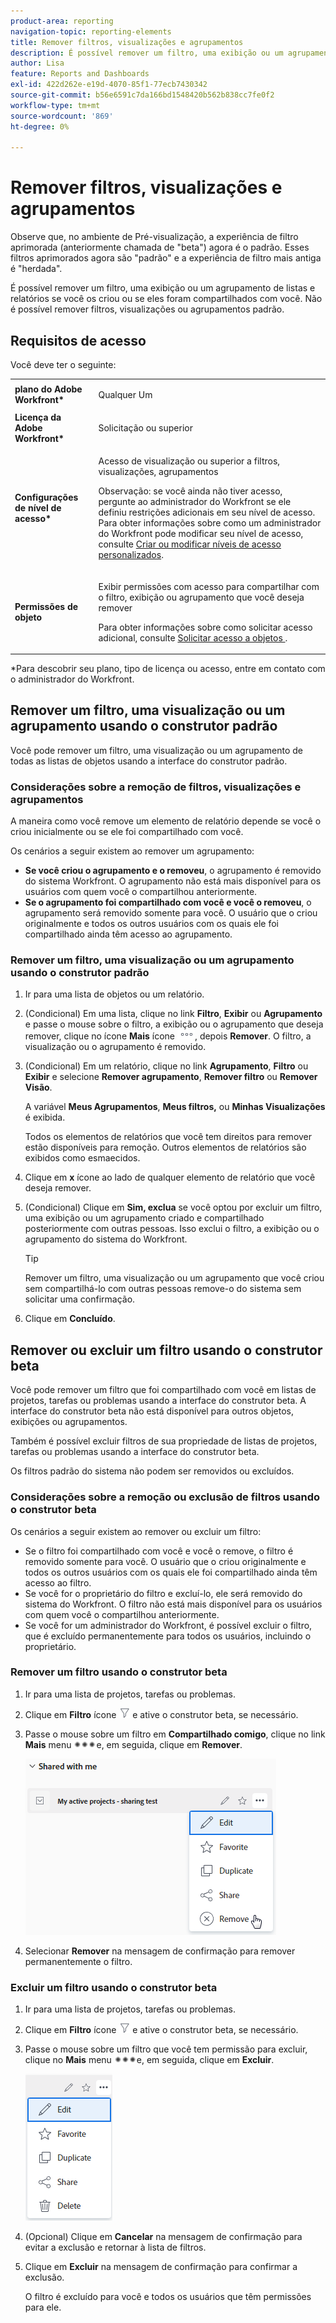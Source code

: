 ```yaml
---
product-area: reporting
navigation-topic: reporting-elements
title: Remover filtros, visualizações e agrupamentos
description: É possível remover um filtro, uma exibição ou um agrupamento de listas e relatórios se você os criou ou se eles foram compartilhados com você. Não é possível remover filtros, visualizações ou agrupamentos padrão.
author: Lisa
feature: Reports and Dashboards
exl-id: 422d262e-e19d-4070-85f1-77ecb7430342
source-git-commit: b56e6591c7da166bd1548420b562b838cc7fe0f2
workflow-type: tm+mt
source-wordcount: '869'
ht-degree: 0%

---
```


# Remover filtros, visualizações e agrupamentos

<span class="preview">Observe que, no ambiente de Pré-visualização, a experiência de filtro aprimorada (anteriormente chamada de &quot;beta&quot;) agora é o padrão. Esses filtros aprimorados agora são &quot;padrão&quot; e a experiência de filtro mais antiga é &quot;herdada&quot;.</span>

É possível remover um filtro, uma exibição ou um agrupamento de listas e relatórios se você os criou ou se eles foram compartilhados com você. Não é possível remover filtros, visualizações ou agrupamentos padrão.

## Requisitos de acesso

Você deve ter o seguinte:

<table style="table-layout:auto"> 
 <col> 
 </col> 
 <col> 
 </col> 
 <tbody> 
  <tr> 
   <td role="rowheader"><strong>plano do Adobe Workfront*</strong></td> 
   <td> <p>Qualquer Um </p> </td> 
  </tr> 
  <tr> 
   <td role="rowheader"><strong>Licença da Adobe Workfront*</strong></td> 
   <td> <p>Solicitação ou superior</p> </td> 
  </tr> 
  <tr> 
   <td role="rowheader"><strong>Configurações de nível de acesso*</strong></td> 
   <td> <p>Acesso de visualização ou superior a filtros, visualizações, agrupamentos</p> <p>Observação: se você ainda não tiver acesso, pergunte ao administrador do Workfront se ele definiu restrições adicionais em seu nível de acesso. Para obter informações sobre como um administrador do Workfront pode modificar seu nível de acesso, consulte <a href="../../../administration-and-setup/add-users/configure-and-grant-access/create-modify-access-levels.md" class="MCXref xref">Criar ou modificar níveis de acesso personalizados</a>.</p> </td> 
  </tr> 
  <tr> 
   <td role="rowheader"><strong>Permissões de objeto</strong></td> 
   <td> <p>Exibir permissões com acesso para compartilhar com o filtro, exibição ou agrupamento que você deseja remover</p> <p>Para obter informações sobre como solicitar acesso adicional, consulte <a href="../../../workfront-basics/grant-and-request-access-to-objects/request-access.md" class="MCXref xref">Solicitar acesso a objetos </a>.</p> </td> 
  </tr> 
 </tbody> 
</table>

&#42;Para descobrir seu plano, tipo de licença ou acesso, entre em contato com o administrador do Workfront.

## Remover um filtro, uma visualização ou um agrupamento usando o construtor padrão

Você pode remover um filtro, uma visualização ou um agrupamento de todas as listas de objetos usando a interface do construtor padrão.

### Considerações sobre a remoção de filtros, visualizações e agrupamentos

A maneira como você remove um elemento de relatório depende se você o criou inicialmente ou se ele foi compartilhado com você.

Os cenários a seguir existem ao remover um agrupamento:

* **Se você criou o agrupamento e o removeu**, o agrupamento é removido do sistema Workfront. O agrupamento não está mais disponível para os usuários com quem você o compartilhou anteriormente.
* **Se o agrupamento foi compartilhado com você e você o removeu**, o agrupamento será removido somente para você. O usuário que o criou originalmente e todos os outros usuários com os quais ele foi compartilhado ainda têm acesso ao agrupamento.

### Remover um filtro, uma visualização ou um agrupamento usando o construtor padrão

1. Ir para uma lista de objetos ou um relatório.
1. (Condicional) Em uma lista, clique no link **Filtro**, **Exibir** ou **Agrupamento** e passe o mouse sobre o filtro, a exibição ou o agrupamento que deseja remover, clique no ícone **Mais** ícone ![](assets/more-icon.png), depois **Remover**. O filtro, a visualização ou o agrupamento é removido.
1. (Condicional) Em um relatório, clique no link **Agrupamento**, **Filtro** ou **Exibir** e selecione **Remover agrupamento**, **Remover filtro** ou **Remover Visão**.

   A variável **Meus Agrupamentos**, **Meus filtros,** ou **Minhas Visualizações** é exibida.

   Todos os elementos de relatórios que você tem direitos para remover estão disponíveis para remoção. Outros elementos de relatórios são exibidos como esmaecidos.

1. Clique em **x** ícone ao lado de qualquer elemento de relatório que você deseja remover.
1. (Condicional) Clique em **Sim, exclua** se você optou por excluir um filtro, uma exibição ou um agrupamento criado e compartilhado posteriormente com outras pessoas. Isso exclui o filtro, a exibição ou o agrupamento do sistema do Workfront.

   >[!TIP]
   >
   >Remover um filtro, uma visualização ou um agrupamento que você criou sem compartilhá-lo com outras pessoas remove-o do sistema sem solicitar uma confirmação.

1. Clique em **Concluído**.

## Remover ou excluir um filtro usando o construtor beta

Você pode remover um filtro que foi compartilhado com você em listas de projetos, tarefas ou problemas usando a interface do construtor beta. A interface do construtor beta não está disponível para outros objetos, exibições ou agrupamentos.

Também é possível excluir filtros de sua propriedade de listas de projetos, tarefas ou problemas usando a interface do construtor beta.

Os filtros padrão do sistema não podem ser removidos ou excluídos.

### Considerações sobre a remoção ou exclusão de filtros usando o construtor beta

Os cenários a seguir existem ao remover ou excluir um filtro:

* Se o filtro foi compartilhado com você e você o remove, o filtro é removido somente para você. O usuário que o criou originalmente e todos os outros usuários com os quais ele foi compartilhado ainda têm acesso ao filtro.
* Se você for o proprietário do filtro e excluí-lo, ele será removido do sistema do Workfront. O filtro não está mais disponível para os usuários com quem você o compartilhou anteriormente.
* Se você for um administrador do Workfront, é possível excluir o filtro, que é excluído permanentemente para todos os usuários, incluindo o proprietário.

### Remover um filtro usando o construtor beta

1. Ir para uma lista de projetos, tarefas ou problemas.
1. Clique em **Filtro** ícone ![Ícone Filtrar](assets/filter-nwepng.png) e ative o construtor beta, se necessário.
1. Passe o mouse sobre um filtro em **Compartilhado comigo**, clique no link **Mais** menu ![Ícone Mais](assets/more-icon-spectrum.png)e, em seguida, clique em **Remover**.

   ![Remover filtro](assets/new-filters-more-menu-remove-filter.png)

1. Selecionar **Remover** na mensagem de confirmação para remover permanentemente o filtro.

### Excluir um filtro usando o construtor beta

1. Ir para uma lista de projetos, tarefas ou problemas.
1. Clique em **Filtro** ícone ![Ícone Filtrar](assets/filter-nwepng.png) e ative o construtor beta, se necessário.
1. Passe o mouse sobre um filtro que você tem permissão para excluir, clique no **Mais** menu ![Ícone Mais](assets/more-icon-spectrum.png)e, em seguida, clique em **Excluir**.

   ![Excluir Filtro](assets/new-filters-more-menu-options-with-delete.png)

1. (Opcional) Clique em **Cancelar** na mensagem de confirmação para evitar a exclusão e retornar à lista de filtros.
1. Clique em **Excluir** na mensagem de confirmação para confirmar a exclusão.

   O filtro é excluído para você e todos os usuários que têm permissões para ele.

